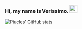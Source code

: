 ### Hi, my name is Verissimo. <img src="https://media.giphy.com/media/hvRJCLFzcasrR4ia7z/giphy.gif" width="25px"></a>


![Piucles' GitHub stats](https://github-readme-stats.vercel.app/api?username=Piucles&show_icons=true&theme=synthwave&count_private=true&count_private=true)
